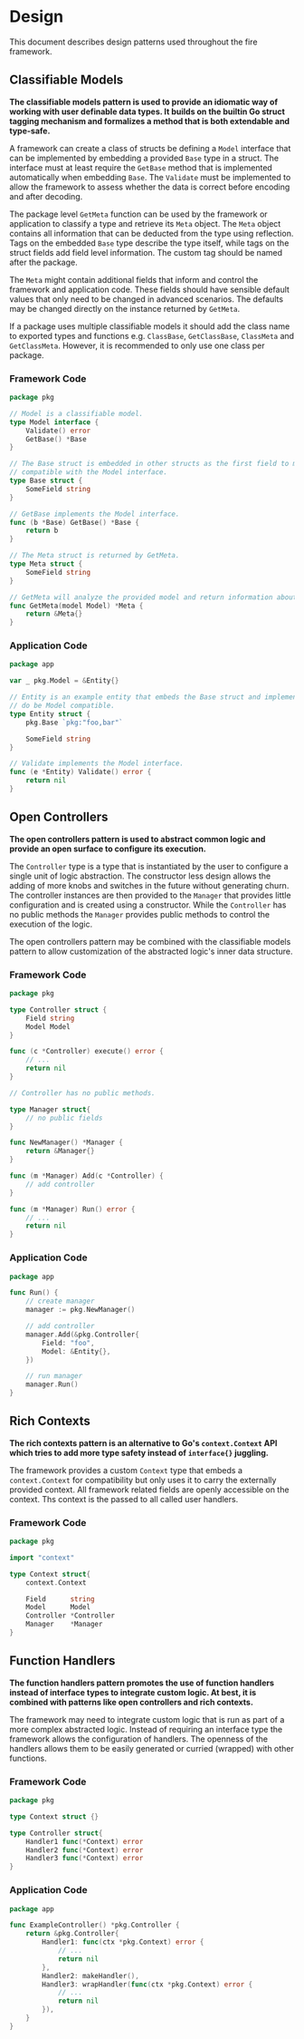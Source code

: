 # Design

This document describes design patterns used throughout the fire framework.

## Classifiable Models

**The classifiable models pattern is used to provide an idiomatic way of working
with user definable data types. It builds on the builtin Go struct tagging
mechanism and formalizes a method that is both extendable and type-safe.**

A framework can create a class of structs be defining a `Model` interface that
can be implemented by embedding a provided `Base` type in a struct. The interface
must at least require the `GetBase` method that is implemented automatically when
embedding `Base`. The `Validate` must be implemented to allow the framework to
assess whether the data is correct before encoding and after decoding.

The package level `GetMeta` function can be used by the framework or application
to classify a type and retrieve its `Meta` object. The `Meta` object contains
all information that can be deducted from the type using reflection. Tags on the
embedded `Base` type describe the type itself, while tags on the struct fields
add field level information. The custom tag should be named after the package.

The `Meta` might contain additional fields that inform and control the framework
and application code. These fields should have sensible default values that only
need to be changed in advanced scenarios. The defaults may be changed directly
on the instance returned by `GetMeta`.

If a package uses multiple classifiable models it should add the class name to
exported types and functions e.g. `ClassBase`, `GetClassBase`, `ClassMeta` and
`GetClassMeta`. However, it is recommended to only use one class per package.

### Framework Code

```go
package pkg

// Model is a classifiable model.
type Model interface {
    Validate() error
    GetBase() *Base
}

// The Base struct is embedded in other structs as the first field to make them
// compatible with the Model interface.
type Base struct {
    SomeField string
}

// GetBase implements the Model interface.
func (b *Base) GetBase() *Base {
    return b
}

// The Meta struct is returned by GetMeta.
type Meta struct {
    SomeField string
}

// GetMeta will analyze the provided model and return information about it.
func GetMeta(model Model) *Meta {
    return &Meta{}
}
```

### Application Code

```go
package app

var _ pkg.Model = &Entity{}

// Entity is an example entity that embeds the Base struct and implements Method
// do be Model compatible.
type Entity struct {
    pkg.Base `pkg:"foo,bar"`

    SomeField string
}

// Validate implements the Model interface.
func (e *Entity) Validate() error {
    return nil
}
```

## Open Controllers

**The open controllers pattern is used to abstract common logic and provide an
open surface to configure its execution.**

The `Controller` type is a type that is instantiated by the user to configure a
single unit of logic abstraction. The constructor less design allows the adding
of more knobs and switches in the future without generating churn. The controller
instances are then provided to the `Manager` that provides little configuration
and is created using a constructor. While the `Controller` has no public methods
the `Manager` provides public methods to control the execution of the logic.

The open controllers pattern may be combined with the classifiable models
pattern to allow customization of the abstracted logic's inner data structure.

### Framework Code

```go
package pkg

type Controller struct {
    Field string
    Model Model
}

func (c *Controller) execute() error {
    // ...
    return nil
}

// Controller has no public methods.

type Manager struct{
    // no public fields
}

func NewManager() *Manager {
    return &Manager{}
}

func (m *Manager) Add(c *Controller) {
    // add controller
}

func (m *Manager) Run() error {
    // ...
    return nil
}
```

### Application Code

```go
package app

func Run() {
    // create manager
    manager := pkg.NewManager()

    // add controller
    manager.Add(&pkg.Controller{
        Field: "foo",
        Model: &Entity{},
    })

    // run manager
    manager.Run()
}
```

## Rich Contexts

**The rich contexts pattern is an alternative to Go's `context.Context` API
which tries to add more type safety instead of `interface{}` juggling.**

The framework provides a custom `Context` type that embeds a `context.Context`
for compatibility but only uses it to carry the externally provided context.
All framework related fields are openly accessible on the context. Ths context
is the passed to all called user handlers.

### Framework Code

```go
package pkg

import "context"

type Context struct{
    context.Context

    Field      string
    Model      Model
    Controller *Controller
    Manager    *Manager
}
```

## Function Handlers

**The function handlers pattern promotes the use of function handlers instead
of interface types to integrate custom logic. At best, it is combined with 
patterns like open controllers and rich contexts.**

The framework may need to integrate custom logic that is run as part of a more
complex abstracted logic. Instead of requiring an interface type the framework
allows the configuration of handlers. The openness of the handlers allows them
to be easily generated or curried (wrapped) with other functions. 

### Framework Code

```go
package pkg

type Context struct {}

type Controller struct{
    Handler1 func(*Context) error
    Handler2 func(*Context) error
    Handler3 func(*Context) error
}
```

### Application Code

```go
package app

func ExampleController() *pkg.Controller {
    return &pkg.Controller{
        Handler1: func(ctx *pkg.Context) error {
            // ...
            return nil
        },
        Handler2: makeHandler(),
        Handler3: wrapHandler(func(ctx *pkg.Context) error {
            // ...
            return nil
        }),
    }
}
``` 

